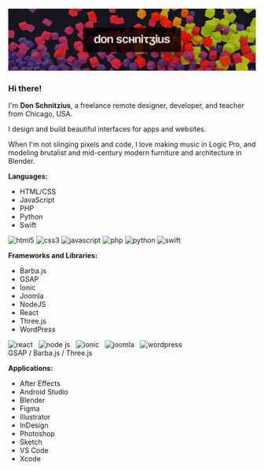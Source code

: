 ![Don Schnitzius Github Header](https://raw.githubusercontent.com/don1138/don1138/master/github-header.jpg)

### Hi there!

I'm **Don Schnitzius**, a freelance remote designer, developer, and teacher from Chicago, USA.

I design and build beautiful interfaces for apps and websites.

When I'm not slinging pixels and code, I love making music in Logic Pro, and modeling brutalist and mid-century modern furniture and architecture in Blender.

**Languages:**

- HTML/CSS
- JavaScript
- PHP
- Python
- Swift

<img src='https://cdn.jsdelivr.net/npm/simple-icons@3.0.1/icons/html5.svg' alt='html5' height='32'> <img src='https://cdn.jsdelivr.net/npm/simple-icons@3.0.1/icons/css3.svg' alt='css3' height='32'> <img src='https://cdn.jsdelivr.net/npm/simple-icons@3.0.1/icons/javascript.svg' alt='javascript' height='32'> <img src='https://cdn.jsdelivr.net/npm/simple-icons@3.0.1/icons/php.svg' alt='php' height='32'> <img src='https://cdn.jsdelivr.net/npm/simple-icons@3.0.1/icons/python.svg' alt='python' height='32'> <img src='https://cdn.jsdelivr.net/npm/simple-icons@3.0.1/icons/swift.svg' alt='swift' height='32'>

**Frameworks and Libraries:**

- Barba.js
- GSAP
- Ionic
- Joomla
- NodeJS
- React
- Three.js
- WordPress

<img src='https://cdn.jsdelivr.net/npm/simple-icons@3.0.1/icons/react.svg' alt='react' height='32'>&nbsp;&nbsp;&nbsp;<img src='https://cdn.jsdelivr.net/npm/simple-icons@3.0.1/icons/node-dot-js.svg' alt='node js' height='32'>&nbsp;&nbsp;&nbsp;<img src='https://cdn.jsdelivr.net/npm/simple-icons@3.0.1/icons/ionic.svg' alt='ionic' height='32'>&nbsp;&nbsp;&nbsp;<img src='https://cdn.jsdelivr.net/npm/simple-icons@3.0.1/icons/joomla.svg' alt='joomla' height='32'>&nbsp;&nbsp;&nbsp;<img src='https://cdn.jsdelivr.net/npm/simple-icons@3.0.1/icons/wordpress.svg' alt='wordpress' height='32'>  
GSAP / Barba.js / Three.js

**Applications:**

- After Effects
- Android Studio
- Blender
- Figma
- Illustrator
- InDesign
- Photoshop
- Sketch
- VS Code
- Xcode
